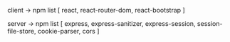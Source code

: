 client -> npm list
[ react, react-router-dom, react-bootstrap ]

server -> npm list
[ express, express-sanitizer, express-session, session-file-store, cookie-parser, cors ]
